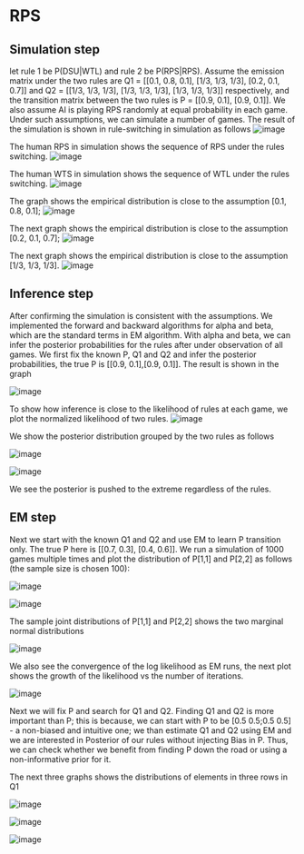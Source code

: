 # RPS

## Simulation step 
let rule 1 be P(DSU|WTL) and rule 2 be P(RPS|RPS). Assume the emission matrix under the two rules are
Q1 = [[0.1, 0.8, 0.1],
      [1/3, 1/3, 1/3],
      [0.2, 0.1, 0.7]]
and Q2 = [[1/3, 1/3, 1/3],
      [1/3, 1/3, 1/3],
      [1/3, 1/3, 1/3]] 
respectively, and the transition matrix between the two rules is 
P = [[0.9, 0.1],
        [0.9, 0.1]]. We also assume AI is playing RPS randomly at equal probability in each game. Under such assumptions, we can simulate a number of games. 
The result of the simulation is shown in rule-switching in simulation as follows
![image](https://user-images.githubusercontent.com/75051599/196277623-b086ac0a-9bcc-4d25-a212-78538883aefb.png)

The human RPS in simulation shows the sequence of RPS under the rules switching. ![image](https://user-images.githubusercontent.com/75051599/196277802-48b22532-63e4-47fe-9588-93eba86c774a.png)

The human WTS in simulation shows the sequence of WTL under the rules switching. ![image](https://user-images.githubusercontent.com/75051599/196277903-d3fff47b-8dfb-4de2-8473-264ce4dca1c1.png)

The graph shows the empirical distribution is close to the assumption [0.1, 0.8, 0.1];
![image](https://user-images.githubusercontent.com/75051599/196277452-e803f755-0adb-48ae-b5f4-234479411f5f.png)

The next graph shows the empirical distribution is close to the assumption [0.2, 0.1, 0.7]; 
![image](https://user-images.githubusercontent.com/75051599/196277169-4489b3bb-196a-4e26-8e91-53a28af1494a.png)

The next graph shows the empirical distribution is close to the assumption [1/3, 1/3, 1/3]. 
![image](https://user-images.githubusercontent.com/75051599/196276981-3ae4ee14-c409-464d-a00d-dd1569df2a48.png)

 

## Inference step
After confirming the simulation is consistent with the assumptions. We implemented the forward and backward algorithms for alpha and beta, which are the standard terms in EM algorithm. With alpha and beta, we can infer the posterior probabilities for the rules after under observation of all games. We first fix the known P, Q1 and Q2 and infer the posterior probabilities, the true P is [[0.9, 0.1],[0.9, 0.1]]. The result is shown in the graph 

![image](https://user-images.githubusercontent.com/75051599/196276600-87e02402-e5a3-4d10-8788-9c7bda594a2a.png)

To show how inference is close to the likelihood of rules at each game, we plot the normalized likelihood of two rules. 
![image](https://user-images.githubusercontent.com/75051599/196278925-ca6b33d3-208b-4a24-9f28-88e610d914ec.png)

We show the posterior distribution grouped by the two rules as follows

![image](https://user-images.githubusercontent.com/75051599/197584387-b006ca34-40d7-4ab4-9102-d02279ae373f.png)

![image](https://user-images.githubusercontent.com/75051599/197584444-8fa1e69f-aa1c-4bc1-807f-405960b4ba14.png)

We see the posterior is pushed to the extreme regardless of the rules.

## EM step
Next we start with the known Q1 and Q2 and use EM to learn P transition only. The true P here is [[0.7, 0.3], [0.4, 0.6]]. We run a simulation of 1000 games multiple times and plot the distribution of P[1,1] and P[2,2] as follows (the sample size is chosen 100):

![image](https://user-images.githubusercontent.com/75051599/197563987-e93bfb1e-734e-4b1a-b0d5-728dd1f56614.png)

![image](https://user-images.githubusercontent.com/75051599/197564370-c1e68c9d-5f8a-4b9f-bdcb-7d60df92d80a.png)

The sample joint distributions of P[1,1] and P[2,2] shows the two marginal normal distributions 

![image](https://user-images.githubusercontent.com/75051599/197589233-0c7482db-9225-423a-acc3-504ad2b04246.png)

We also see the convergence of the log likelihood as EM runs, the next plot shows the growth of the likelihood vs the number of iterations.

![image](https://user-images.githubusercontent.com/75051599/197565354-cae5a98b-15a1-4eb3-8022-f41040289495.png)

Next we will fix P and search for Q1 and Q2. Finding Q1 and Q2 is more important than P; this is because, we can start with P to be [0.5 0.5;0.5 0.5] - a non-biased and intuitive one; we than estimate Q1 and Q2 using EM and we are interested in Posterior of our rules without injecting Bias in P. Thus, we can check whether we benefit from finding P down the road or using a non-informative prior for it.

The next three graphs shows the distributions of elements in three rows in Q1

![image](https://user-images.githubusercontent.com/75051599/197660829-1303d872-0658-4af1-8eb7-7ffec9267c0f.png)

![image](https://user-images.githubusercontent.com/75051599/197661586-ca8ba740-986f-49c5-a626-8ad367cedb9d.png)

![image](https://user-images.githubusercontent.com/75051599/197661649-a44f1025-e79a-4047-9f22-9be66482e403.png)











        
 
